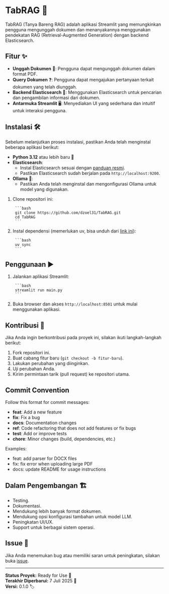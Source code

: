 # TabRAG 🚀

TabRAG (Tanya Bareng RAG) adalah aplikasi Streamlit yang memungkinkan pengguna mengunggah dokumen dan menanyakannya menggunakan pendekatan RAG (Retrieval-Augmented Generation) dengan backend Elasticsearch.

## Fitur ✨

- **Unggah Dokumen** 📄: Pengguna dapat mengunggah dokumen dalam format PDF.
- **Query Dokumen** ❓: Pengguna dapat mengajukan pertanyaan terkait dokumen yang telah diunggah.
- **Backend Elasticsearch** 🔎: Menggunakan Elasticsearch untuk pencarian dan pengambilan informasi dari dokumen.
- **Antarmuka Streamlit** 🖥️: Menyediakan UI yang sederhana dan intuitif untuk interaksi pengguna.

## Instalasi 🛠️

Sebelum melanjutkan proses instalasi, pastikan Anda telah menginstal beberapa aplikasi berikut:

- **Python 3.12** atau lebih baru 🐍
- **Elasticsearch**:
  - Instal Elasticsearch sesuai dengan [panduan resmi](https://www.elastic.co/guide/en/elasticsearch/reference/current/install-elasticsearch.html).
  - Pastikan Elasticsearch sudah berjalan pada `http://localhost:9200`.
- **Ollama** 🤖:
  - Pastikan Anda telah menginstal dan mengonfigurasi Ollama untuk model yang digunakan.

1. Clone repositori ini:

        ```bash
        git clone https://github.com/dzoel31/TabRAG.git
        cd TabRAG
        ```

2. Instal dependensi (memerlukan uv, bisa unduh dari [link ini](https://docs.astral.sh/uv/getting-started/installation/)):

        ```bash
        uv sync
        ```

## Penggunaan ▶️

1. Jalankan aplikasi Streamlit:

        ```bash
        streamlit run main.py
        ```

2. Buka browser dan akses `http://localhost:8501` untuk mulai menggunakan aplikasi.

## Kontribusi 🤝

Jika Anda ingin berkontribusi pada proyek ini, silakan ikuti langkah-langkah berikut:

1. Fork repositori ini.
2. Buat cabang fitur baru (`git checkout -b fitur-baru`).
3. Lakukan perubahan yang diinginkan.
4. Uji perubahan Anda.
5. Kirim permintaan tarik (pull request) ke repositori utama.

## Commit Convention

Follow this format for commit messages:

- **feat**: Add a new feature
- **fix**: Fix a bug
- **docs**: Documentation changes
- **ref**: Code refactoring that does not add features or fix bugs
- **test**: Add or improve tests
- **chore**: Minor changes (build, dependencies, etc.)

Examples:

- feat: add parser for DOCX files
- fix: fix error when uploading large PDF
- docs: update README for usage instructions

## Dalam Pengembangan 🏗️

- Testing.
- Dokumentasi.
- Mendukung lebih banyak format dokumen.
- Mendukung opsi konfigurasi tambahan untuk model LLM.
- Peningkatan UI/UX.
- Support untuk berbagai sistem operasi.

## Issue 🐞

Jika Anda menemukan bug atau memiliki saran untuk peningkatan, silakan buka [issue](https://github.com/dzoel31/TabRAG/issues).

---

**Status Proyek:** Ready for Use 🚦  
**Terakhir Diperbarui:** 7 Juli 2025 📅  
**Versi:** 0.1.0 🏷️
